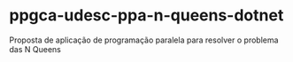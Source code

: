 # ppgca-udesc-ppa-n-queens-dotnet
Proposta de aplicação de programação paralela para resolver o problema das N Queens
